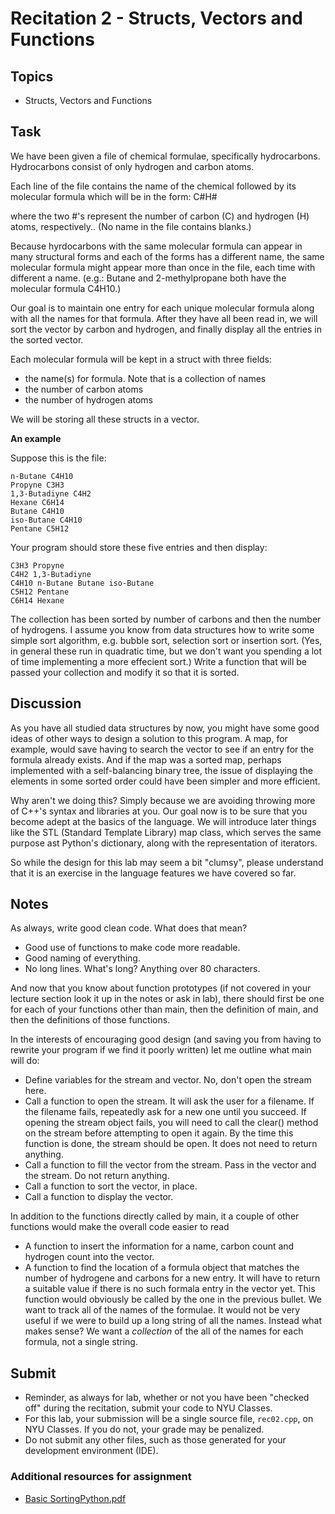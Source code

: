 # Recitation 2 - Structs, Vectors and Functions
## Topics
* Structs, Vectors and Functions
## Task
We have been given a file of chemical formulae, specifically hydrocarbons. Hydrocarbons consist of only hydrogen and carbon atoms.

Each line of the file contains the name of the chemical followed by its molecular formula which will be in the form:
C#H#

where the two #'s represent the number of carbon (C) and hydrogen (H) atoms, respectively..
(No name in the file contains blanks.)

Because hyrdocarbons with the same molecular formula can appear in many structural forms and each of the forms has a different name, the same molecular formula might appear more than once in the file, each time with different a name. (e.g.: Butane and 2-methylpropane both have the molecular formula C4H10.)

Our goal is to maintain one entry for each unique molecular formula along with all the names for that formula. After they have all been read in, we will sort the vector by carbon and hydrogen, and finally display all the entries in the sorted vector.

Each molecular formula will be kept in a struct with three fields:

* the name(s) for formula. Note that is a collection of names
* the number of carbon atoms
* the number of hydrogen atoms

We will be storing all these structs in a vector.

**An example**

Suppose this is the file:
```
n-Butane C4H10
Propyne C3H3
1,3-Butadiyne C4H2
Hexane C6H14
Butane C4H10
iso-Butane C4H10
Pentane C5H12
```
Your program should store these five entries and then display:
```
C3H3 Propyne
C4H2 1,3-Butadiyne
C4H10 n-Butane Butane iso-Butane
C5H12 Pentane
C6H14 Hexane
```

The collection has been sorted by number of carbons and then the number of hydrogens. I assume you know from data structures how to write some simple sort algorithm, e.g. bubble sort, selection sort or insertion sort. (Yes, in general these run in quadratic time, but we don't want you spending a lot of time implementing a more effecient sort.) Write a function that will be passed your collection and modify it so that it is sorted.

## Discussion
As you have all studied data structures by now, you might have some good ideas of other ways to design a solution to this program. A map, for example, would save having to search the vector to see if an entry for the formula already exists. And if the map was a sorted map, perhaps implemented with a self-balancing binary tree, the issue of displaying the elements in some sorted order could have been simpler and more efficient.

Why aren't we doing this? Simply because we are avoiding throwing more of C++'s syntax and libraries at you. Our goal now is to be sure that you become adept at the basics of the language. We will introduce later things like the STL (Standard Template Library) map class, which serves the same purpose ast Python's dictionary, along with the representation of iterators.

So while the design for this lab may seem a bit "clumsy", please understand that it is an exercise in the language features we have covered so far.

## Notes
As always, write good clean code. What does that mean?

* Good use of functions to make code more readable.
* Good naming of everything.
* No long lines. What's long? Anything over 80 characters.

And now that you know about function prototypes (if not covered in your lecture section look it up in the notes or ask in lab), there should first be one for each of your functions other than main, then the definition of main, and then the definitions of those functions.

In the interests of encouraging good design (and saving you from having to rewrite your program if we find it poorly written) let me outline what main will do:

* Define variables for the stream and vector. No, don't open the stream here.
* Call a function to open the stream. It will ask the user for a filename. If the filename fails, repeatedly ask for a new one until you succeed. If opening the stream object fails, you will need to call the clear() method on the stream before attempting to open it again. By the time this function is done, the stream should be open. It does not need to return anything.
* Call a function to fill the vector from the stream. Pass in the vector and the stream. Do not return anything.
* Call a function to sort the vector, in place.
* Call a function to display the vector.

In addition to the functions directly called by main, it a couple of other functions would make the overall code easier to read

* A function to insert the information for a name, carbon count and hydrogen count into the vector.
* A function to find the location of a formula object that matches the number of hydrogene and carbons for a new entry. It will have to return a suitable value if there is no such formala entry in the vector yet. This function would obviously be called by the one in the previous bullet.
We want to track all of the names of the formulae. It would not be very useful if we were to build up a long string of all the names. Instead what makes sense? We want a *collection* of the all of the names for each formula, not a single string.

##  Submit
* Reminder, as always for lab, whether or not you have been "checked off" during the recitation, submit your code to NYU Classes.
* For this lab, your submission will be a single source file, `rec02.cpp`, on NYU Classes. If you do not, your grade may be penalized.
* Do not submit any other files, such as those generated for your development environment (IDE).

### Additional resources for assignment
* [Basic SortingPython.pdf](./Basic%20SortingPython.pdf)